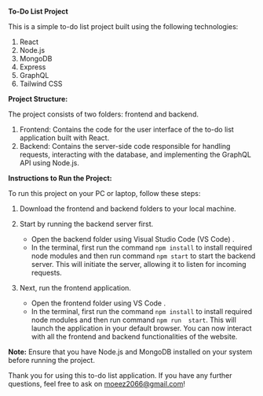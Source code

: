 **To-Do List Project**

This is a simple to-do list project built using the following technologies:

1. React
2. Node.js
3. MongoDB
4. Express
5. GraphQL
6. Tailwind CSS

**Project Structure:**

The project consists of two folders: frontend and backend.

1. Frontend: Contains the code for the user interface of the to-do list application built with React.
2. Backend: Contains the server-side code responsible for handling requests, interacting with the database, and implementing the GraphQL API using Node.js.

**Instructions to Run the Project:**

To run this project on your PC or laptop, follow these steps:

1. Download the frontend and backend folders to your local machine.


2. Start by running the backend server first.
   - Open the backend folder using Visual Studio Code (VS Code) .
   - In the terminal, first run the command `npm install` to install required node modules and then run command `npm start` to start the backend server.
    This will initiate the server, allowing it to listen for incoming requests.


3. Next, run the frontend application.
   - Open the frontend folder using VS Code .
   - In the terminal, first run the command `npm install` to install required node modules and then run command `npm run  start`.
     This will launch the application in your default browser.
     You can now interact with all the frontend and backend functionalities of the website.
     

**Note:** Ensure that you have Node.js and MongoDB installed on your system before running the project.

Thank you for using this to-do list application. If you have any further questions, feel free to ask on moeez2066@gmail.com!
